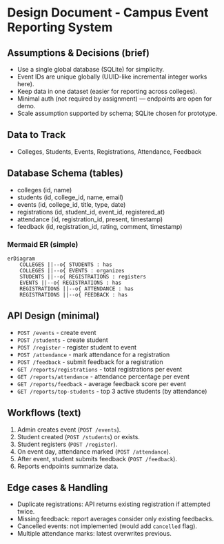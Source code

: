 # Design Document - Campus Event Reporting System

## Assumptions & Decisions (brief)
- Use a single global database (SQLite) for simplicity.
- Event IDs are unique globally (UUID-like incremental integer works here).
- Keep data in one dataset (easier for reporting across colleges).
- Minimal auth (not required by assignment) — endpoints are open for demo.
- Scale assumption supported by schema; SQLite chosen for prototype.

## Data to Track
- Colleges, Students, Events, Registrations, Attendance, Feedback

## Database Schema (tables)
- colleges (id, name)
- students (id, college_id, name, email)
- events (id, college_id, title, type, date)
- registrations (id, student_id, event_id, registered_at)
- attendance (id, registration_id, present, timestamp)
- feedback (id, registration_id, rating, comment, timestamp)

### Mermaid ER (simple)
```
erDiagram
    COLLEGES ||--o{ STUDENTS : has
    COLLEGES ||--o{ EVENTS : organizes
    STUDENTS ||--o{ REGISTRATIONS : registers
    EVENTS ||--o{ REGISTRATIONS : has
    REGISTRATIONS ||--o{ ATTENDANCE : has
    REGISTRATIONS ||--o{ FEEDBACK : has
```

## API Design (minimal)
- `POST /events` - create event
- `POST /students` - create student
- `POST /register` - register student to event
- `POST /attendance` - mark attendance for a registration
- `POST /feedback` - submit feedback for a registration
- `GET /reports/registrations` - total registrations per event
- `GET /reports/attendance` - attendance percentage per event
- `GET /reports/feedback` - average feedback score per event
- `GET /reports/top-students` - top 3 active students (by attendance)

## Workflows (text)
1. Admin creates event (`POST /events`).
2. Student created (`POST /students`) or exists.
3. Student registers (`POST /register`).
4. On event day, attendance marked (`POST /attendance`).
5. After event, student submits feedback (`POST /feedback`).
6. Reports endpoints summarize data.

## Edge cases & Handling
- Duplicate registrations: API returns existing registration if attempted twice.
- Missing feedback: report averages consider only existing feedbacks.
- Cancelled events: not implemented (would add `cancelled` flag).
- Multiple attendance marks: latest overwrites previous.

